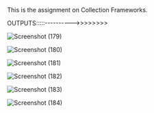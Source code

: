 This is the assignment on Collection Frameworks.




OUTPUTS:::::---------->>>>>>>>



![Screenshot (179)](https://github.com/user-attachments/assets/9d3b1b49-b9a2-46f3-8dc1-92c82688e3ed)

![Screenshot (180)](https://github.com/user-attachments/assets/76390b07-887d-4b94-a4d8-f3db70a1759f)

![Screenshot (181)](https://github.com/user-attachments/assets/9d114d84-225f-4131-9c8c-ffb14c1ba4ba)

![Screenshot (182)](https://github.com/user-attachments/assets/c7d6218d-4d55-43a3-b7d1-a8d36ec28945)

![Screenshot (183)](https://github.com/user-attachments/assets/2faeb9a4-2a0c-4fd1-ba7d-a181d31d4d48)

![Screenshot (184)](https://github.com/user-attachments/assets/30b4e518-3987-415e-acf6-6d30f8900911)






